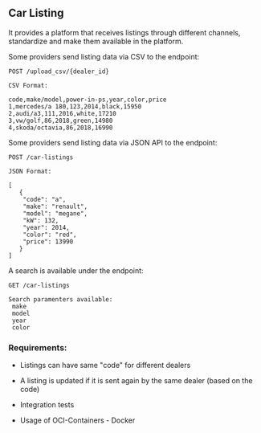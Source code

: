 ## Car Listing

It provides a platform that receives listings through different channels, standardize and make them available in the platform.

Some providers send listing data via CSV to the endpoint: 
```
POST /upload_csv/{dealer_id}

CSV Format:

code,make/model,power-in-ps,year,color,price
1,mercedes/a 180,123,2014,black,15950
2,audi/a3,111,2016,white,17210
3,vw/golf,86,2018,green,14980
4,skoda/octavia,86,2018,16990
````

Some providers send listing data via JSON API to the endpoint:
````
POST /car-listings

JSON Format:

[
   {
    "code": "a",
    "make": "renault",
    "model": "megane",
    "kW": 132,
    "year": 2014,
    "color": "red",
    "price": 13990
   }
]
````

A search is available under the endpoint:
```
GET /car-listings

Search paramenters available:
 make
 model 
 year  
 color
```

### Requirements:
- Listings can have same "code" for different dealers

- A listing is updated if it is sent again by the same dealer (based on the code)

- Integration tests

- Usage of OCI-Containers - Docker
